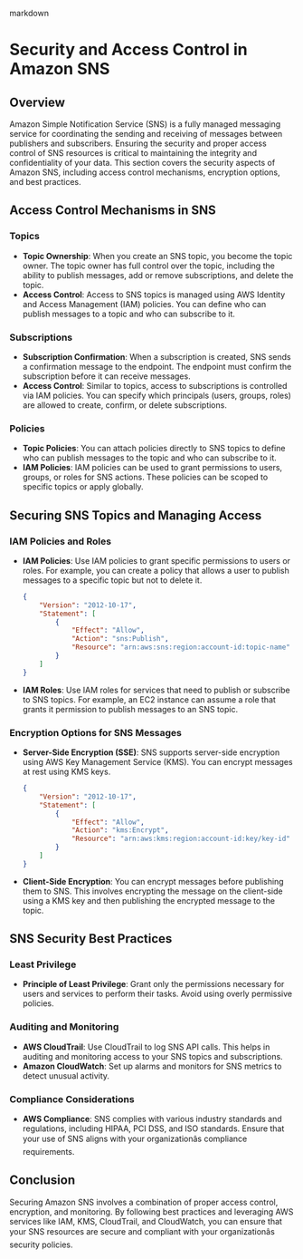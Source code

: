 markdown
# Security and Access Control in Amazon SNS

## Overview

Amazon Simple Notification Service (SNS) is a fully managed messaging service for coordinating the sending and receiving of messages between publishers and subscribers. Ensuring the security and proper access control of SNS resources is critical to maintaining the integrity and confidentiality of your data. This section covers the security aspects of Amazon SNS, including access control mechanisms, encryption options, and best practices.

## Access Control Mechanisms in SNS

### Topics

- **Topic Ownership**: When you create an SNS topic, you become the topic owner. The topic owner has full control over the topic, including the ability to publish messages, add or remove subscriptions, and delete the topic.
- **Access Control**: Access to SNS topics is managed using AWS Identity and Access Management (IAM) policies. You can define who can publish messages to a topic and who can subscribe to it.

### Subscriptions

- **Subscription Confirmation**: When a subscription is created, SNS sends a confirmation message to the endpoint. The endpoint must confirm the subscription before it can receive messages.
- **Access Control**: Similar to topics, access to subscriptions is controlled via IAM policies. You can specify which principals (users, groups, roles) are allowed to create, confirm, or delete subscriptions.

### Policies

- **Topic Policies**: You can attach policies directly to SNS topics to define who can publish messages to the topic and who can subscribe to it.
- **IAM Policies**: IAM policies can be used to grant permissions to users, groups, or roles for SNS actions. These policies can be scoped to specific topics or apply globally.

## Securing SNS Topics and Managing Access

### IAM Policies and Roles

- **IAM Policies**: Use IAM policies to grant specific permissions to users or roles. For example, you can create a policy that allows a user to publish messages to a specific topic but not to delete it.
  ```json
  {
      "Version": "2012-10-17",
      "Statement": [
          {
              "Effect": "Allow",
              "Action": "sns:Publish",
              "Resource": "arn:aws:sns:region:account-id:topic-name"
          }
      ]
  }
  ```

- **IAM Roles**: Use IAM roles for services that need to publish or subscribe to SNS topics. For example, an EC2 instance can assume a role that grants it permission to publish messages to an SNS topic.

### Encryption Options for SNS Messages

- **Server-Side Encryption (SSE)**: SNS supports server-side encryption using AWS Key Management Service (KMS). You can encrypt messages at rest using KMS keys.
  ```json
  {
      "Version": "2012-10-17",
      "Statement": [
          {
              "Effect": "Allow",
              "Action": "kms:Encrypt",
              "Resource": "arn:aws:kms:region:account-id:key/key-id"
          }
      ]
  }
  ```

- **Client-Side Encryption**: You can encrypt messages before publishing them to SNS. This involves encrypting the message on the client-side using a KMS key and then publishing the encrypted message to the topic.

## SNS Security Best Practices

### Least Privilege

- **Principle of Least Privilege**: Grant only the permissions necessary for users and services to perform their tasks. Avoid using overly permissive policies.

### Auditing and Monitoring

- **AWS CloudTrail**: Use CloudTrail to log SNS API calls. This helps in auditing and monitoring access to your SNS topics and subscriptions.
- **Amazon CloudWatch**: Set up alarms and monitors for SNS metrics to detect unusual activity.

### Compliance Considerations

- **AWS Compliance**: SNS complies with various industry standards and regulations, including HIPAA, PCI DSS, and ISO standards. Ensure that your use of SNS aligns with your organizationâs compliance requirements.

## Conclusion

Securing Amazon SNS involves a combination of proper access control, encryption, and monitoring. By following best practices and leveraging AWS services like IAM, KMS, CloudTrail, and CloudWatch, you can ensure that your SNS resources are secure and compliant with your organizationâs security policies.
